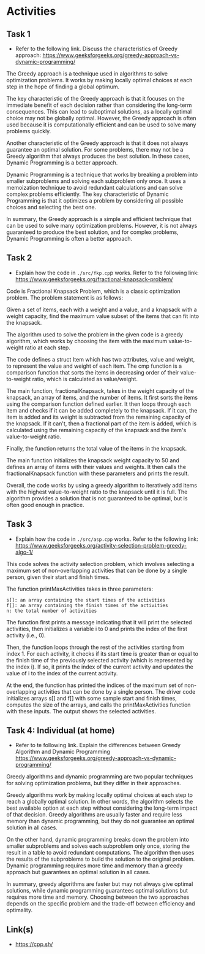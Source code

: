# Activities

## Task 1

- Refer to the following link. Discuss the characteristics of Greedy approach:
  https://www.geeksforgeeks.org/greedy-approach-vs-dynamic-programming/

The Greedy approach is a technique used in algorithms to solve optimization problems. It works by making locally optimal choices at each step in the hope of finding a global optimum.

The key characteristic of the Greedy approach is that it focuses on the immediate benefit of each decision rather than considering the long-term consequences. This can lead to suboptimal solutions, as a locally optimal choice may not be globally optimal. However, the Greedy approach is often used because it is computationally efficient and can be used to solve many problems quickly.

Another characteristic of the Greedy approach is that it does not always guarantee an optimal solution. For some problems, there may not be a Greedy algorithm that always produces the best solution. In these cases, Dynamic Programming is a better approach.

Dynamic Programming is a technique that works by breaking a problem into smaller subproblems and solving each subproblem only once. It uses a memoization technique to avoid redundant calculations and can solve complex problems efficiently. The key characteristic of Dynamic Programming is that it optimizes a problem by considering all possible choices and selecting the best one.

In summary, the Greedy approach is a simple and efficient technique that can be used to solve many optimization problems. However, it is not always guaranteed to produce the best solution, and for complex problems, Dynamic Programming is often a better approach.

## Task 2

- Explain how the code in `./src/fkp.cp`p works. Refer to the following link:
  https://www.geeksforgeeks.org/fractional-knapsack-problem/

Code is Fractional Knapsack Problem, which is a classic optimization problem. The problem statement is as follows:

Given a set of items, each with a weight and a value, and a knapsack with a weight capacity, find the maximum value subset of the items that can fit into the knapsack.

The algorithm used to solve the problem in the given code is a greedy algorithm, which works by choosing the item with the maximum value-to-weight ratio at each step.

The code defines a struct Item which has two attributes, value and weight, to represent the value and weight of each item. The cmp function is a comparison function that sorts the items in decreasing order of their value-to-weight ratio, which is calculated as value/weight.

The main function, fractionalKnapsack, takes in the weight capacity of the knapsack, an array of items, and the number of items. It first sorts the items using the comparison function defined earlier. It then loops through each item and checks if it can be added completely to the knapsack. If it can, the item is added and its weight is subtracted from the remaining capacity of the knapsack. If it can't, then a fractional part of the item is added, which is calculated using the remaining capacity of the knapsack and the item's value-to-weight ratio.

Finally, the function returns the total value of the items in the knapsack.

The main function initializes the knapsack weight capacity to 50 and defines an array of items with their values and weights. It then calls the fractionalKnapsack function with these parameters and prints the result.

Overall, the code works by using a greedy algorithm to iteratively add items with the highest value-to-weight ratio to the knapsack until it is full. The algorithm provides a solution that is not guaranteed to be optimal, but is often good enough in practice.

## Task 3

- Explain how the code in `./src/asp.cpp` works. Refer to the following link:
  https://www.geeksforgeeks.org/activity-selection-problem-greedy-algo-1/

This code solves the activity selection problem, which involves selecting a maximum set of non-overlapping activities that can be done by a single person, given their start and finish times.

The function printMaxActivities takes in three parameters:

    s[]: an array containing the start times of the activities
    f[]: an array containing the finish times of the activities
    n: the total number of activities

The function first prints a message indicating that it will print the selected activities, then initializes a variable i to 0 and prints the index of the first activity (i.e., 0).

Then, the function loops through the rest of the activities starting from index 1. For each activity, it checks if its start time is greater than or equal to the finish time of the previously selected activity (which is represented by the index i). If so, it prints the index of the current activity and updates the value of i to the index of the current activity.

At the end, the function has printed the indices of the maximum set of non-overlapping activities that can be done by a single person. The driver code initializes arrays s[] and f[] with some sample start and finish times, computes the size of the arrays, and calls the printMaxActivities function with these inputs. The output shows the selected activities.

## Task 4: Individual (at home)

- Refer to te following link. Explain the differences between Greedy Algorithm and Dynamic Programming
  https://www.geeksforgeeks.org/greedy-approach-vs-dynamic-programming/

Greedy algorithms and dynamic programming are two popular techniques for solving optimization problems, but they differ in their approaches.

Greedy algorithms work by making locally optimal choices at each step to reach a globally optimal solution. In other words, the algorithm selects the best available option at each step without considering the long-term impact of that decision. Greedy algorithms are usually faster and require less memory than dynamic programming, but they do not guarantee an optimal solution in all cases.

On the other hand, dynamic programming breaks down the problem into smaller subproblems and solves each subproblem only once, storing the result in a table to avoid redundant computations. The algorithm then uses the results of the subproblems to build the solution to the original problem. Dynamic programming requires more time and memory than a greedy approach but guarantees an optimal solution in all cases.

In summary, greedy algorithms are faster but may not always give optimal solutions, while dynamic programming guarantees optimal solutions but requires more time and memory. Choosing between the two approaches depends on the specific problem and the trade-off between efficiency and optimality.

## Link(s)

- https://cpp.sh/
